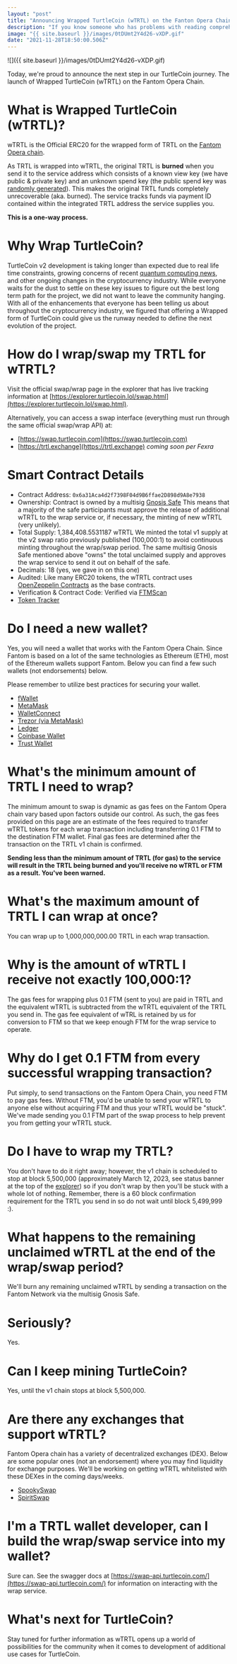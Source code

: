 ```yaml
---
layout: "post"
title: "Announcing Wrapped TurtleCoin (wTRTL) on the Fanton Opera Chain"
description: "If you know someone who has problems with reading comprehension, please hold their hand gently and read them this article. I’m typing this article to prove in the most vocal way possible that there…"
image: "{{ site.baseurl }}/images/0tDUmt2Y4d26-vXDP.gif"
date: "2021-11-28T18:50:00.506Z"
---
```


![]({{ site.baseurl }}/images/0tDUmt2Y4d26-vXDP.gif)

Today, we're proud to announce the next step in our TurtleCoin journey. The launch of Wrapped TurtleCoin (wTRTL) on the Fantom Opera Chain. 

# What is Wrapped TurtleCoin (wTRTL)?

wTRTL is the Official ERC20 for the wrapped form of TRTL on the [Fantom Opera chain](https://fantom.foundation/what-is-fantom-opera/).

As TRTL is wrapped into wTRTL, the original TRTL is **burned** when you send it to the service address which consists of a known view key (we have public & private key) and an unknown spend key (the public spend key was [randomly generated](https://github.com/turtlecoin/turtlecoin-crypto/blob/c51c41aa9c4e3347cbc0e30ec3f1dc4712adb14d/src/crypto_common.cpp#L462)). This makes the original TRTL funds completely unrecoverable (aka. burned). The service tracks funds via payment ID contained within the integrated TRTL address the service supplies you.

**This is a one-way process.**

# Why Wrap TurtleCoin?

TurtleCoin v2 development is taking longer than expected due to real life time constraints, growing concerns of recent [quantum computing news](https://www.science.org/content/article/ibm-promises-1000-qubit-quantum-computer-milestone-2023), and other ongoing changes in the cryptocurrency industry. While everyone waits for the dust to settle on these key issues to figure out the best long term path for the project, we did not want to leave the community hanging. With all of the enhancements that everyone has been telling us about throughout the cryptocurrency industry, we figured that offering a Wrapped form of TurtleCoin could give us the runway needed to define the next evolution of the project.

# How do I wrap/swap my TRTL for wTRTL?

Visit the official swap/wrap page in the explorer that has live tracking information at [https://explorer.turtlecoin.lol/swap.html](https://explorer.turtlecoin.lol/swap.html).

Alternatively, you can access a swap interface (everything must run through the same official swap/wrap API) at:

* [https://swap.turtlecoin.com](https://swap.turtlecoin.com)
* [https://trtl.exchange](https://trtl.exchange) *coming soon per Fexra*

# Smart Contract Details

* Contract Address: `0x6a31Aca4d2f7398F04d9B6ffae2D898d9A8e7938`
* Ownership: Contract is owned by a multisig [Gnosis Safe](https://gnosis-safe.io/)
This means that a majority of the safe participants must approve the release of additional wTRTL to the wrap service or, if necessary, the minting of new wTRTL (very unlikely).
* Total Supply: 1,384,408.5531187 wTRTL
We minted the total v1 supply at the v2 swap ratio previously published (100,000:1) to avoid continuous minting throughout the wrap/swap period.
The same multisig Gnosis Safe mentioned above "owns" the total unclaimed supply and approves the wrap service to send it out on behalf of the safe.
* Decimals: 18 (yes, we gave in on this one)
* Audited: Like many ERC20 tokens, the wTRTL contract uses [OpenZeppelin Contracts](https://openzeppelin.com/contracts/) as the base contracts.
* Verification & Contract Code: Verified via [FTMScan](https://ftmscan.com/address/0x6a31Aca4d2f7398F04d9B6ffae2D898d9A8e7938#code)
* [Token Tracker](https://ftmscan.com/token/0x6a31Aca4d2f7398F04d9B6ffae2D898d9A8e7938)

# Do I need a new wallet?

Yes, you will need a wallet that works with the Fantom Opera Chain. Since Fantom is based on a lot of the same technologies as Ethereum (ETH), most of the Ethereum wallets support Fantom. Below you can find a few such wallets (not endorsements) below.

Please remember to utilize best practices for securing your wallet.

* [fWallet](https://pwawallet.fantom.network/)
* [MetaMask](https://metamask.io/)
* [WalletConnect](https://walletconnect.com/)
* [Trezor (via MetaMask)](https://trezor.io/)
* [Ledger](https://www.ledger.com/)
* [Coinbase Wallet](https://wallet.coinbase.com/)
* [Trust Wallet](https://trustwallet.com/)

# What's the minimum amount of TRTL I need to wrap?
The minimum amount to swap is dynamic as gas fees on the Fantom Opera chain vary based upon factors outside our control. As such, the gas fees provided on this page are an estimate of the fees required to transfer wTRTL tokens for each wrap transaction including transferring 0.1 FTM to the destination FTM wallet. Final gas fees are determined after the transaction on the TRTL v1 chain is confirmed.

**Sending less than the minimum amount of TRTL (for gas) to the service will result in the TRTL being burned and you'll receive no wTRTL or FTM as a result. You've been warned.**

# What's the maximum amount of TRTL I can wrap at once?
You can wrap up to 1,000,000,000.00 TRTL in each wrap transaction.

# Why is the amount of wTRTL I receive not exactly 100,000:1?
The gas fees for wrapping plus 0.1 FTM (sent to you) are paid in TRTL and the equivalent wTRTL is subtracted from the wTRTL equivalent of the TRTL you send in. The gas fee equivalent of wTRL is retained by us for conversion to FTM so that we keep enough FTM for the wrap service to operate.

# Why do I get 0.1 FTM from every successful wrapping transaction?
Put simply, to send transactions on the Fantom Opera Chain, you need FTM to pay gas fees. Without FTM, you'd be unable to send your wTRTL to anyone else without acquiring FTM and thus your wTRTL would be "stuck". We've made sending you 0.1 FTM part of the swap process to help prevent you from getting your wTRTL stuck.

# Do I have to wrap my TRTL?
You don't have to do it right away; however, the v1 chain is scheduled to stop at block 5,500,000 (approximately March 12, 2023, see status banner at the top of the [explorer](https://explorer.turtlecoin.ool)) so if you don't wrap by then you'll be stuck with a whole lot of nothing. Remember, there is a 60 block confirmation requirement for the TRTL you send in so do not wait until block 5,499,999 :).

# What happens to the remaining unclaimed wTRTL at the end of the wrap/swap period?
We'll burn any remaining unclaimed wTRTL by sending a transaction on the Fantom Network via the multisig Gnosis Safe.

# Seriously?
Yes.

# Can I keep mining TurtleCoin?

Yes, until the v1 chain stops at block 5,500,000.

# Are there any exchanges that support wTRTL?
Fantom Opera chain has a variety of decentralized exchanges (DEX). Below are some popular ones (not an endorsement) where you may find liquidity for exchange purposes. We'll be working on getting wTRTL whitelisted with these DEXes in the coming days/weeks.

* [SpookySwap](https://spookyswap.finance/)
* [SpiritSwap](https://www.spiritswap.finance/)

# I'm a TRTL wallet developer, can I build the wrap/swap service into my wallet?
Sure can. See the swagger docs at [https://swap-api.turtlecoin.com/](https://swap-api.turtlecoin.com/) for information on interacting with the wrap service.

# What's next for TurtleCoin?
Stay tuned for further information as wTRTL opens up a world of possibilities for the community when it comes to development of additional use cases for TurtleCoin.
